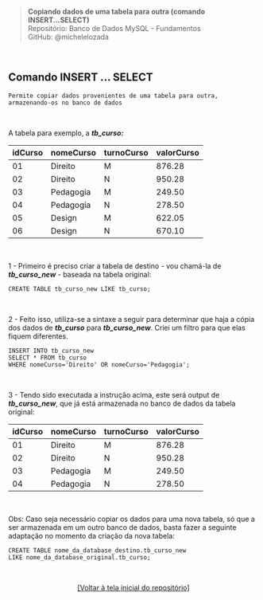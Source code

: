 > **Copiando dados de uma tabela para outra (comando INSERT...SELECT)**     
> Repositório: Banco de Dados MySQL - Fundamentos  
> GitHub: @michelelozada
&nbsp;
     
&nbsp;     
## Comando INSERT ... SELECT  
```
Permite copiar dados provenientes de uma tabela para outra, armazenando-os no banco de dados
```

&nbsp;
     
A tabela para exemplo, a ***tb_curso:***

| idCurso | nomeCurso | turnoCurso | valorCurso  |
| :---    | :--       | :--        | :---        |
| 01      | Direito   | M          | 876.28      |
| 02      | Direito   | N          | 950.28      |
| 03      | Pedagogia | M          | 249.50      |
| 04      | Pedagogia | N          | 278.50      |
| 05      | Design    | M          | 622.05      |
| 06      | Design    | N          | 670.10      |

&nbsp;

1 - Primeiro é preciso criar a tabela de destino - vou chamá-la de ***tb_curso_new*** - baseada na tabela original:
```mysql
CREATE TABLE tb_curso_new LIKE tb_curso;
```

&nbsp;    

2 - Feito isso, utiliza-se a sintaxe a seguir para determinar que haja a cópia dos dados de ***tb_curso*** para ***tb_curso_new***. Criei um filtro para que elas fiquem diferentes.
```mysql
INSERT INTO tb_curso_new
SELECT * FROM tb_curso
WHERE nomeCurso='Direito' OR nomeCurso='Pedagogia';
```

&nbsp;  

3 - Tendo sido executada a instrução acima, este será output de ***tb_curso_new***, que já está armazenada no banco de dados da tabela original:

| idCurso | nomeCurso | turnoCurso | valorCurso  |
| :---    | :--       | :--        | :---        |
| 01      | Direito   | M          | 876.28      |
| 02      | Direito   | N          | 950.28      |
| 03      | Pedagogia | M          | 249.50      |
| 04      | Pedagogia | N          | 278.50      |

&nbsp;
 
Obs: Caso seja necessário copiar os dados para uma nova tabela, só que a ser armazenada em um outro banco de dados, basta fazer a seguinte adaptação no momento da criação da nova tabela:
```mysql
CREATE TABLE nome_da_database_destino.tb_curso_new 
LIKE nome_da_database_original.tb_curso;
```

&nbsp;

<div align="center">
<a href="https://github.com/michelelozada/MySQL-Study-Notes">[Voltar à tela inicial do repositório]</a>
</div>